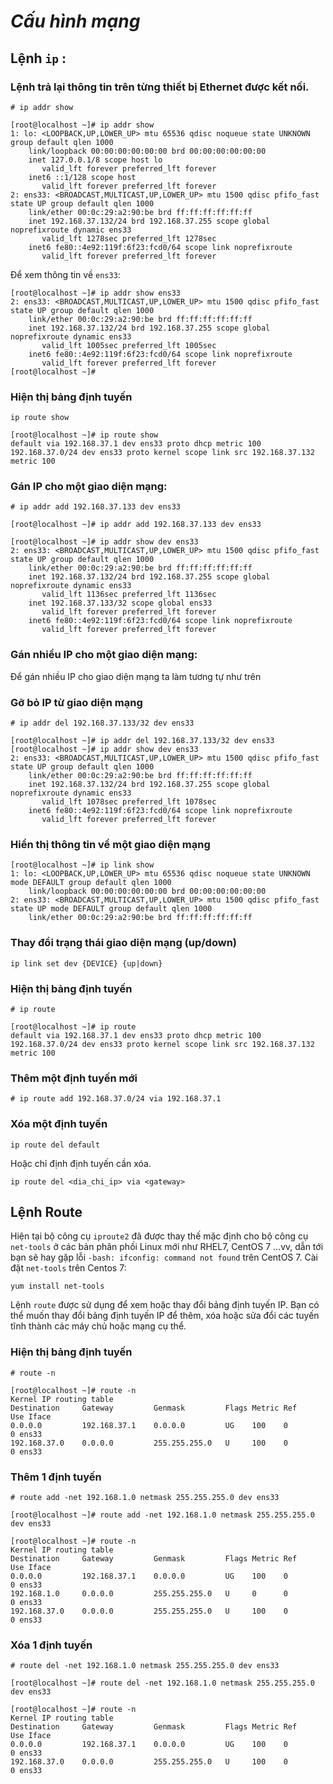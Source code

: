 
# ***Cấu hình mạng***
## Lệnh `ip` : 
### Lệnh trả lại thông tin trên từng thiết bị Ethernet được kết nối.
`# ip addr show` 

```
[root@localhost ~]# ip addr show
1: lo: <LOOPBACK,UP,LOWER_UP> mtu 65536 qdisc noqueue state UNKNOWN group default qlen 1000
    link/loopback 00:00:00:00:00:00 brd 00:00:00:00:00:00
    inet 127.0.0.1/8 scope host lo
       valid_lft forever preferred_lft forever
    inet6 ::1/128 scope host
       valid_lft forever preferred_lft forever
2: ens33: <BROADCAST,MULTICAST,UP,LOWER_UP> mtu 1500 qdisc pfifo_fast state UP group default qlen 1000
    link/ether 00:0c:29:a2:90:be brd ff:ff:ff:ff:ff:ff
    inet 192.168.37.132/24 brd 192.168.37.255 scope global noprefixroute dynamic ens33
       valid_lft 1278sec preferred_lft 1278sec
    inet6 fe80::4e92:119f:6f23:fcd0/64 scope link noprefixroute
       valid_lft forever preferred_lft forever
```

Để xem thông tin về `ens33`:
```
[root@localhost ~]# ip addr show ens33
2: ens33: <BROADCAST,MULTICAST,UP,LOWER_UP> mtu 1500 qdisc pfifo_fast state UP group default qlen 1000
    link/ether 00:0c:29:a2:90:be brd ff:ff:ff:ff:ff:ff
    inet 192.168.37.132/24 brd 192.168.37.255 scope global noprefixroute dynamic ens33
       valid_lft 1005sec preferred_lft 1005sec
    inet6 fe80::4e92:119f:6f23:fcd0/64 scope link noprefixroute
       valid_lft forever preferred_lft forever
[root@localhost ~]#
```

### Hiện thị bảng định tuyến
`ip route show`
```
[root@localhost ~]# ip route show
default via 192.168.37.1 dev ens33 proto dhcp metric 100
192.168.37.0/24 dev ens33 proto kernel scope link src 192.168.37.132 metric 100
```

### Gán IP cho một giao diện mạng:
`# ip addr add 192.168.37.133 dev ens33`
```
[root@localhost ~]# ip addr add 192.168.37.133 dev ens33

[root@localhost ~]# ip addr show dev ens33
2: ens33: <BROADCAST,MULTICAST,UP,LOWER_UP> mtu 1500 qdisc pfifo_fast state UP group default qlen 1000
    link/ether 00:0c:29:a2:90:be brd ff:ff:ff:ff:ff:ff
    inet 192.168.37.132/24 brd 192.168.37.255 scope global noprefixroute dynamic ens33
       valid_lft 1136sec preferred_lft 1136sec
    inet 192.168.37.133/32 scope global ens33
       valid_lft forever preferred_lft forever
    inet6 fe80::4e92:119f:6f23:fcd0/64 scope link noprefixroute
       valid_lft forever preferred_lft forever
```

### Gán nhiều IP cho một giao diện mạng:
Để gán nhiều IP cho giao diện mạng ta làm tương tự như trên

### Gỡ bỏ IP từ giao diện mạng

`# ip addr del 192.168.37.133/32 dev ens33`

```
[root@localhost ~]# ip addr del 192.168.37.133/32 dev ens33
[root@localhost ~]# ip addr show dev ens33
2: ens33: <BROADCAST,MULTICAST,UP,LOWER_UP> mtu 1500 qdisc pfifo_fast state UP group default qlen 1000
    link/ether 00:0c:29:a2:90:be brd ff:ff:ff:ff:ff:ff
    inet 192.168.37.132/24 brd 192.168.37.255 scope global noprefixroute dynamic ens33
       valid_lft 1078sec preferred_lft 1078sec
    inet6 fe80::4e92:119f:6f23:fcd0/64 scope link noprefixroute
       valid_lft forever preferred_lft forever
```

### Hiển thị thông tin về một giao diện mạng
```
[root@localhost ~]# ip link show
1: lo: <LOOPBACK,UP,LOWER_UP> mtu 65536 qdisc noqueue state UNKNOWN mode DEFAULT group default qlen 1000
    link/loopback 00:00:00:00:00:00 brd 00:00:00:00:00:00
2: ens33: <BROADCAST,MULTICAST,UP,LOWER_UP> mtu 1500 qdisc pfifo_fast state UP mode DEFAULT group default qlen 1000
    link/ether 00:0c:29:a2:90:be brd ff:ff:ff:ff:ff:ff
```
### Thay đổi trạng thái giao diện mạng (up/down)
`ip link set dev {DEVICE} {up|down}`

### Hiện thị bảng định tuyến
`# ip route`
```
[root@localhost ~]# ip route
default via 192.168.37.1 dev ens33 proto dhcp metric 100
192.168.37.0/24 dev ens33 proto kernel scope link src 192.168.37.132 metric 100
```

### Thêm một định tuyến mới
`# ip route add 192.168.37.0/24 via 192.168.37.1`
### Xóa một định tuyến
`ip route del default`

Hoặc chỉ định định tuyến cần xóa.

`ip route del <dia_chi_ip> via <gateway>`

## Lệnh Route
Hiện tại bộ công cụ `iproute2` đã được thay thế mặc định cho bộ công cụ `net-tools` ở các bản phân phối Linux mới như RHEL7, CentOS 7 ...vv, dẫn tới bạn sẽ hay gặp lỗi `-bash: ifconfig: command not found` trên CentOS 7.
Cài đặt `net-tools` trên Centos 7:

`yum install net-tools`

Lệnh `route` được sử dụng để xem hoặc thay đổi bảng định tuyến IP. Bạn có thể muốn thay đổi bảng định tuyến IP để thêm, xóa hoặc sửa đổi các tuyến tĩnh thành các máy chủ hoặc mạng cụ thể.

### Hiện thị bảng định tuyến
`# route -n`
```
[root@localhost ~]# route -n
Kernel IP routing table
Destination     Gateway         Genmask         Flags Metric Ref    Use Iface
0.0.0.0         192.168.37.1    0.0.0.0         UG    100    0        0 ens33
192.168.37.0    0.0.0.0         255.255.255.0   U     100    0        0 ens33
```

### Thêm 1 định tuyến
`# route add -net 192.168.1.0 netmask 255.255.255.0 dev ens33`
```
[root@localhost ~]# route add -net 192.168.1.0 netmask 255.255.255.0 dev ens33

[root@localhost ~]# route -n
Kernel IP routing table
Destination     Gateway         Genmask         Flags Metric Ref    Use Iface
0.0.0.0         192.168.37.1    0.0.0.0         UG    100    0        0 ens33
192.168.1.0     0.0.0.0         255.255.255.0   U     0      0        0 ens33
192.168.37.0    0.0.0.0         255.255.255.0   U     100    0        0 ens33
```
### Xóa 1 định tuyến
`# route del -net 192.168.1.0 netmask 255.255.255.0 dev ens33`
```
[root@localhost ~]# route del -net 192.168.1.0 netmask 255.255.255.0 dev ens33

[root@localhost ~]# route -n
Kernel IP routing table
Destination     Gateway         Genmask         Flags Metric Ref    Use Iface
0.0.0.0         192.168.37.1    0.0.0.0         UG    100    0        0 ens33
192.168.37.0    0.0.0.0         255.255.255.0   U     100    0        0 ens33
```
